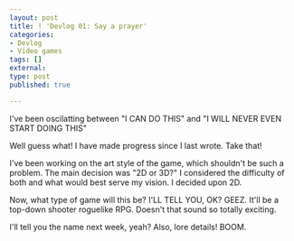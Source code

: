 ```yaml
---
layout: post
title: ! 'Devlog 01: Say a prayer'
categories:
- Devlog
- Video games
tags: []
external:
type: post
published: true

---
```


I've been oscilatting between "I CAN DO THIS" and "I WILL NEVER EVEN START DOING THIS"

Well guess what! I have made progress since I last wrote. Take that!

I've been working on the art style of the game, which shouldn't be such a problem. The main decision was "2D or 3D?" I considered the difficulty of both and what would best serve my vision. I decided upon 2D.

Now, what type of game will this be? I'LL TELL YOU, OK? GEEZ. It'll be a top-down shooter roguelike RPG. Doesn't that sound 
so totally exciting.

I'll tell you the name next week, yeah? Also, lore details! BOOM.
